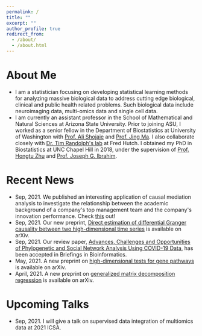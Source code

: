 ```yaml
---
permalink: /
title: ""
excerpt: ""
author_profile: true
redirect_from: 
  - /about/
  - /about.html
---
```



# About Me
* I am a statistician focusing on developing statistical learning methods for analyzing massive biological data to address cutting edge biological, clinical and public health related problems. Such biological data include neuroimaging data, multi-omics data and single cell data. 	
* I am currently an assistant professor in the School of Mathematical and Natural Sciences at Arizona State University. Prior to joining ASU, 
I worked as a senior fellow in the Department of Biostatistics at University of Washington with [Prof. Ali Shojaie](http://faculty.washington.edu/interestedashojaie/index.html) and [Prof. Jing Ma](http://drjingma.com).
	I also collaborate closely with [Dr. Tim Randolph's lab](https://research.fhcrc.org/randolph/en/research-overview.html) at Fred Hutch. I obtained my PhD in Biostatistics at UNC Chapel Hill in 2018, under the supervision of [Prof. Hongtu Zhu](https://sph.unc.edu/adv_profile/hongtu-zhu-phd/) and [Prof. Joseph G. Ibrahim](https://sph.unc.edu/adv_profile/joseph-g-ibrahim-phd/). 


# Recent News
* Sep, 2021. We published an interesting application of causal mediation analysis to investigate the relationship between the academic background of a company's top management team and the company's innovation performance. Check [this](https://www.tandfonline.com/doi/full/10.1080/09537325.2021.1979203) out! 
* Sep, 2021. Our new preprint, [Direct estimation of differential Granger causality between two high-dimensional time series](https://arxiv.org/pdf/2109.07609.pdf) is available on arXiv.
* Sep, 2021. Our review paper, [Advances, Challenges and Opportunities of Phylogenetic and Social Network Analysis Using COVID-19 Data](https://github.com/taryue/taryue.github.io/tree/master/files/COVID_BIB_Bioarxiv.pdf), has been accepted in Briefings in Bioinformatics. 
* May, 2021. A new preprint on [high-dimensional tests for gene pathways](https://arxiv.org/abs/2105.07570#:~:text=17%20May%202021%5D-,A%20powerful%20test%20for%20differentially%20expressed%20gene,graph%2Dinformed%20structural%20equation%20modeling&text=A%20major%20task%20in%20genetic,mutations%20and%20enhance%20patient%20diagnosis) is available on arXiv. 
* April, 2021. A new preprint on [generalized matrix decomposition regression](https://arxiv.org/abs/2104.08408) is available on arXiv.



# Upcoming Talks
* Sep, 2021. I will give a talk on supervised data integration of multiomics data at 2021 ICSA. 


